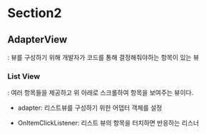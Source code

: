 # Section2
## AdapterView
: 뷰를 구성하기 위해 개발자가 코드를 통해 결정해줘야하는 항목이 있는 뷰

### List View
: 여러 항목들을 제공하고 위 아래로 스크롤하여 항목을 보여주는 뷰이다.

- adapter: 리스트뷰를 구성하기 위한 어뎁터 객체를 설정

- OnItemClickListener: 리스트 뷰의 항목을 터치하면 반응하는 리스너
